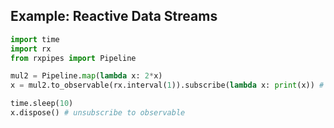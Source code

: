 ## Example: Reactive Data Streams

```python
import time
import rx
from rxpipes import Pipeline

mul2 = Pipeline.map(lambda x: 2*x)
x = mul2.to_observable(rx.interval(1)).subscribe(lambda x: print(x)) # -> 0, 2, 4, 6, ....

time.sleep(10)
x.dispose() # unsubscribe to observable
```
